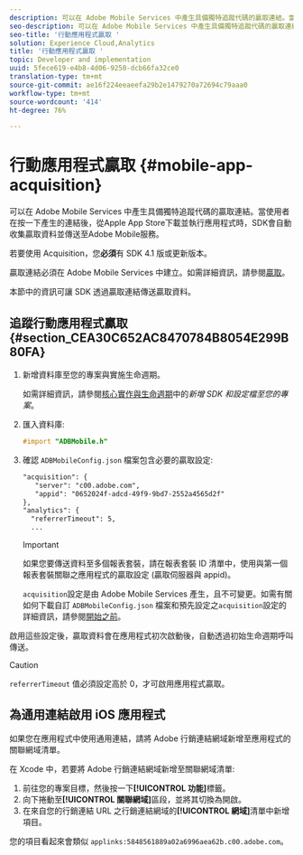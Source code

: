 ```yaml
---
description: 可以在 Adobe Mobile Services 中產生具備獨特追蹤代碼的贏取連結。當使用者在按一下產生的連結後，從Apple App Store下載並執行應用程式時，SDK會自動收集贏取資料並傳送至Adobe Mobile服務。
seo-description: 可以在 Adobe Mobile Services 中產生具備獨特追蹤代碼的贏取連結。當使用者在按一下產生的連結後，從Apple App Store下載並執行應用程式時，SDK會自動收集贏取資料並傳送至Adobe Mobile服務。
seo-title: '行動應用程式贏取 '
solution: Experience Cloud,Analytics
title: '行動應用程式贏取 '
topic: Developer and implementation
uuid: 5fece619-e4b8-4d06-9250-dcb66fa32ce0
translation-type: tm+mt
source-git-commit: ae16f224eeaeefa29b2e1479270a72694c79aaa0
workflow-type: tm+mt
source-wordcount: '414'
ht-degree: 76%

---
```



# 行動應用程式贏取 {#mobile-app-acquisition}

可以在 Adobe Mobile Services 中產生具備獨特追蹤代碼的贏取連結。當使用者在按一下產生的連結後，從Apple App Store下載並執行應用程式時，SDK會自動收集贏取資料並傳送至Adobe Mobile服務。

若要使用 Acquisition，您&#x200B;**必須**&#x200B;有 SDK 4.1 版或更新版本。

贏取連結必須在 Adobe Mobile Services 中建立。如需詳細資訊，請參閱[贏取](/help/using/acquisition-main/acquisition-main.md)。

本節中的資訊可讓 SDK 透過贏取連結傳送贏取資料。

## 追蹤行動應用程式贏取 {#section_CEA30C652AC8470784B8054E299B80FA}

1. 新增資料庫至您的專案與實施生命週期。

   如需詳細資訊，請參閱[核心實作與生命週期](/help/ios/getting-started/dev-qs.md)中的&#x200B;*新增 SDK 和設定檔至您的專案*。
1. 匯入資料庫:

   ```objective-c
   #import "ADBMobile.h"
   ```

1. 確認 `ADBMobileConfig.json` 檔案包含必要的贏取設定:

   ```xml
   "acquisition": { 
      "server": "c00.adobe.com", 
      "appid": "0652024f-adcd-49f9-9bd7-2552a4565d2f" 
   }, 
   "analytics": { 
     "referrerTimeout": 5, 
     ...
   ```

   >[!IMPORTANT]
   >
   >如果您要傳送資料至多個報表套裝，請在報表套裝 ID 清單中，使用與第一個報表套裝關聯之應用程式的贏取設定 (贏取伺服器與 appid)。

   `acquisition`設定是由 Adobe Mobile Services 產生，且不可變更。如需有關如何下載自訂 `ADBMobileConfig.json` 檔案和預先設定之`acquisition`設定的詳細資訊，請參閱[開始之前](/help/ios/getting-started/requirements.md)。

啟用這些設定後，贏取資料會在應用程式初次啟動後，自動透過初始生命週期呼叫傳送。

>[!CAUTION]
>
>`referrerTimeout` 值必須設定高於 0，才可啟用應用程式贏取。

## 為通用連結啟用 iOS 應用程式

如果您在應用程式中使用通用連結，請將 Adobe 行銷連結網域新增至應用程式的關聯網域清單。

在 Xcode 中，若要將 Adobe 行銷連結網域新增至關聯網域清單:

1. 前往您的專案目標，然後按一下&#x200B;**[!UICONTROL 功能]**&#x200B;標籤。
2. 向下捲動至&#x200B;**[!UICONTROL 關聯網域]**&#x200B;區段，並將其切換為開啟。
3. 在來自您的行銷連結 URL 之行銷連結網域的&#x200B;**[!UICONTROL 網域]**&#x200B;清單中新增項目。

您的項目看起來會類似 `applinks:5848561889a02a6996aea62b.c00.adobe.com`。